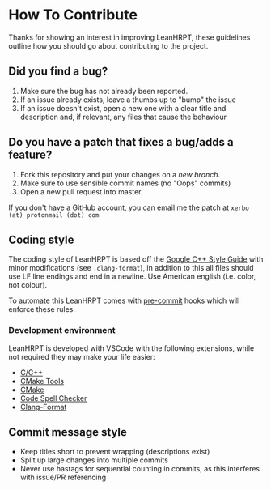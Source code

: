 # How To Contribute

Thanks for showing an interest in improving LeanHRPT, these guidelines outline how you should go about contributing to the project.

## Did you find a bug?

1. Make sure the bug has not already been reported.
2. If an issue already exists, leave a thumbs up to "bump" the issue
3. If an issue doesn't exist, open a new one with a clear title and description and, if relevant, any files that cause the behaviour

## Do you have a patch that fixes a bug/adds a feature?

1. Fork this repository and put your changes on a *new branch*.
2. Make sure to use sensible commit names (no "Oops" commits)
3. Open a new pull request into master.

If you don't have a GitHub account, you can email me the patch at `xerbo (at) protonmail (dot) com`

## Coding style

The coding style of LeanHRPT is based off the [Google C++ Style Guide](https://google.github.io/styleguide/cppguide.html) with minor modifications (see `.clang-format`), in addition to this all files should use LF line endings and end in a newline. Use American english (i.e. color, not colour).

To automate this LeanHRPT comes with [pre-commit](https://pre-commit.com/) hooks which will enforce these rules.

### Development environment

LeanHRPT is developed with VSCode with the following extensions, while not required they may make your life easier:

- [C/C++](https://marketplace.visualstudio.com/items?itemName=ms-vscode.cpptools)
- [CMake Tools](https://marketplace.visualstudio.com/items?itemName=ms-vscode.cmake-tools)
- [CMake](https://marketplace.visualstudio.com/items?itemName=twxs.cmake)
- [Code Spell Checker](https://marketplace.visualstudio.com/items?itemName=streetsidesoftware.code-spell-checker)
- [Clang-Format](https://marketplace.visualstudio.com/items?itemName=xaver.clang-format)

## Commit message style

- Keep titles short to prevent wrapping (descriptions exist)
- Split up large changes into multiple commits
- Never use hastags for sequential counting in commits, as this interferes with issue/PR referencing
